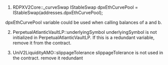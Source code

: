 1) RDPXV2Core::_curveSwap
  IStableSwap dpxEthCurvePool = IStableSwap(addresses.dpxEthCurvePool);

dpxEthCurvePool variable could be used when calling balances of a and b.  


2) PerpetualAtlanticVaultLP::underlyingSymbol
   underlyingSymbol is not initialized in PerpetualAtlanticVaultLP. 
   If this is a redundant variable, remove it from the contract.


3)  UniV2LiquidityAMO::slippageTolerance
   slippageTolerance is not used in the contract. remove it redundant
